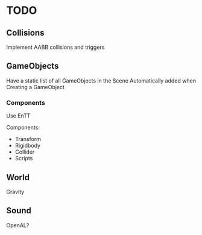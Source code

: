 # TODO

## Collisions

Implement AABB collisions and triggers

## GameObjects

Have a static list of all GameObjects in the Scene
Automatically added when Creating a GameObject

### Components

Use EnTT

Components:

* Transform
* Rigidbody
* Collider
* Scripts

## World

Gravity

## Sound

OpenAL?
